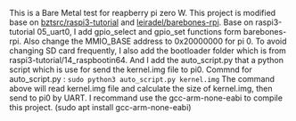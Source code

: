 
This is a Bare Metal test for reapberry pi zero W.
This project is modified base on [bztsrc/raspi3-tutorial](https://github.com/bztsrc/raspi3-tutorial) and [leiradel/barebones-rpi](https://github.com/leiradel/barebones-rpi).
Base on raspi3-tutorial 05_uart0, I add gpio_select and gpio_set functions form barebones-rpi.
Also change the MMIO_BASE address to 0x20000000 for pi 0.
To avoid changing SD card frequently, I also add the bootloader folder which is from raspi3-tutorial/14_raspbootin64.
And I add the auto_script.py that a python script which is use for send the kernel.img file to pi0.
Commnd for auto_script.py : ```sudo python3 auto_script.py kernel.img``` 
The command above will read kernel.img file and calculate the size of kernel.img, then send to pi0 by UART.
I recommand use the gcc-arm-none-eabi to compile this project.
(sudo apt install gcc-arm-none-eabi)




